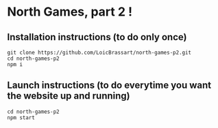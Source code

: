 # North Games, part 2 !

## Installation instructions (to do only once)

```
git clone https://github.com/LoicBrassart/north-games-p2.git
cd north-games-p2
npm i
```

## Launch instructions (to do everytime you want the website up and running)

```
cd north-games-p2
npm start
```
